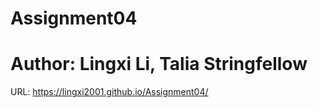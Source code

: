 # Assignment04
# Author: Lingxi Li, Talia Stringfellow
URL: https://lingxi2001.github.io/Assignment04/
